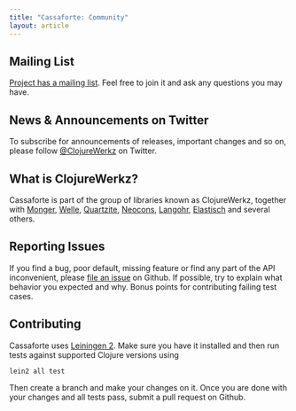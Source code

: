 ```yaml
---
title: "Cassaforte: Community"
layout: article
---
```


## Mailing List

[Project has a mailing list](https://groups.google.com/forum/?fromgroups#!forum/clojure-cassandra).
Feel free to join it and ask any questions you may have.


## News & Announcements on Twitter

To subscribe for announcements of releases, important changes and so on, please follow [@ClojureWerkz](https://twitter.com/#!/clojurewerkz) on Twitter.


## What is ClojureWerkz?

Cassaforte is part of the group of libraries known as ClojureWerkz, together with
[Monger](http://clojuremongodb.info), [Welle](http://clojureriak.info), [Quartzite](http://clojurequartz.info), [Neocons](https://github.com/michaelklishin/neocons), [Langohr](https://github.com/michaelklishin/langohr), [Elastisch](https://github.com/clojurewerkz/elastisch) and several others.


## Reporting Issues

If you find a bug, poor default, missing feature or find any part of the API inconvenient, please [file an issue](github.com/.../issues) on Github.
If possible, try to explain what behavior you expected and why. Bonus points for contributing failing test cases.


## Contributing

Cassaforte uses [Leiningen 2](https://github.com/technomancy/leiningen/blob/master/doc/TUTORIAL.md). Make sure you have it installed and then run tests against
supported Clojure versions using

    lein2 all test

Then create a branch and make your changes on it. Once you are done with your changes and all tests pass, submit a pull request
on Github.
